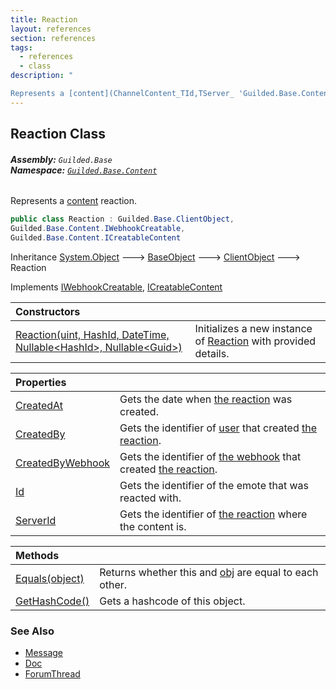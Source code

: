 ```yaml
---
title: Reaction
layout: references
section: references
tags:
  - references
  - class
description: "

Represents a [content](ChannelContent_TId,TServer_ 'Guilded.Base.Content.ChannelContent<TId,TServer>') reaction."
---
```


## Reaction Class
###### **Assembly:** `Guilded.Base`<br/>**Namespace:** [`Guilded.Base.Content`](Guilded.Base.Content 'Guilded.Base.Content')

Represents a [content](ChannelContent_TId,TServer_ 'Guilded.Base.Content.ChannelContent<TId,TServer>') reaction.

```csharp
public class Reaction : Guilded.Base.ClientObject,
Guilded.Base.Content.IWebhookCreatable,
Guilded.Base.Content.ICreatableContent
```

Inheritance [System.Object](https://docs.microsoft.com/en-us/dotnet/api/System.Object 'System.Object') &#129106; [BaseObject](BaseObject 'Guilded.Base.BaseObject') &#129106; [ClientObject](ClientObject 'Guilded.Base.ClientObject') &#129106; Reaction

Implements [IWebhookCreatable](IWebhookCreatable 'Guilded.Base.Content.IWebhookCreatable'), [ICreatableContent](ICreatableContent 'Guilded.Base.Content.ICreatableContent')

| Constructors | |
| :--- | :--- |
| [Reaction(uint, HashId, DateTime, Nullable&lt;HashId&gt;, Nullable&lt;Guid&gt;)](Reaction.Reaction(uint,HashId,DateTime,Nullable_HashId_,Nullable_Guid_) 'Guilded.Base.Content.Reaction.Reaction(uint, Guilded.Base.HashId, System.DateTime, System.Nullable<Guilded.Base.HashId>, System.Nullable<Guid>)') | Initializes a new instance of [Reaction](Reaction 'Guilded.Base.Content.Reaction') with provided details. |

| Properties | |
| :--- | :--- |
| [CreatedAt](Reaction.CreatedAt 'Guilded.Base.Content.Reaction.CreatedAt') | Gets the date when [the reaction](Reaction 'Guilded.Base.Content.Reaction') was created. |
| [CreatedBy](Reaction.CreatedBy 'Guilded.Base.Content.Reaction.CreatedBy') | Gets the identifier of [user](User 'Guilded.Base.Users.User') that created [the reaction](Reaction 'Guilded.Base.Content.Reaction'). |
| [CreatedByWebhook](Reaction.CreatedByWebhook 'Guilded.Base.Content.Reaction.CreatedByWebhook') | Gets the identifier of [the webhook](Webhook 'Guilded.Base.Servers.Webhook') that created [the reaction](Reaction 'Guilded.Base.Content.Reaction'). |
| [Id](Reaction.Id 'Guilded.Base.Content.Reaction.Id') | Gets the identifier of the emote that was reacted with. |
| [ServerId](Reaction.ServerId 'Guilded.Base.Content.Reaction.ServerId') | Gets the identifier of [the reaction](Reaction 'Guilded.Base.Content.Reaction') where the content is. |

| Methods | |
| :--- | :--- |
| [Equals(object)](Reaction.Equals(object) 'Guilded.Base.Content.Reaction.Equals(object)') | Returns whether this and [obj](Reaction.Equals(object)#Guilded.Base.Content.Reaction.Equals(object).obj 'Guilded.Base.Content.Reaction.Equals(object).obj') are equal to each other. |
| [GetHashCode()](Reaction.GetHashCode() 'Guilded.Base.Content.Reaction.GetHashCode()') | Gets a hashcode of this object. |

### See Also
- [Message](Message 'Guilded.Base.Content.Message')
- [Doc](Doc 'Guilded.Base.Content.Doc')
- [ForumThread](ForumThread 'Guilded.Base.Content.ForumThread')